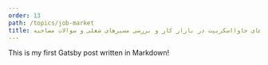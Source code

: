 ```yaml
---
order: 13
path: /topics/job-market
title: گفتگو راجع به کاربردهای جاوااسکریپت در بازار کار و بررسی مسیرهای شغلی و سوالات مصاحبه
---
```

This is my first Gatsby post written in Markdown!